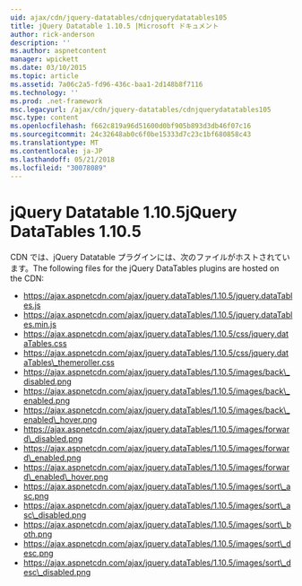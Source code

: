```yaml
---
uid: ajax/cdn/jquery-datatables/cdnjquerydatatables105
title: jQuery Datatable 1.10.5 |Microsoft ドキュメント
author: rick-anderson
description: ''
ms.author: aspnetcontent
manager: wpickett
ms.date: 03/10/2015
ms.topic: article
ms.assetid: 7a06c2a5-fd96-436c-baa1-2d148b8f7116
ms.technology: ''
ms.prod: .net-framework
msc.legacyurl: /ajax/cdn/jquery-datatables/cdnjquerydatatables105
msc.type: content
ms.openlocfilehash: f662c819a96d51600d0bf905b893d3db46f07c16
ms.sourcegitcommit: 24c32648ab0c6f0be15333d7c23c1bf680858c43
ms.translationtype: MT
ms.contentlocale: ja-JP
ms.lasthandoff: 05/21/2018
ms.locfileid: "30078089"
---
```

<a name="jquery-datatables-1105"></a><span data-ttu-id="ab941-102">jQuery Datatable 1.10.5</span><span class="sxs-lookup"><span data-stu-id="ab941-102">jQuery DataTables 1.10.5</span></span>
====================
<span data-ttu-id="ab941-103">CDN では、jQuery Datatable プラグインには、次のファイルがホストされています。</span><span class="sxs-lookup"><span data-stu-id="ab941-103">The following files for the jQuery DataTables plugins are hosted on the CDN:</span></span>

- https://ajax.aspnetcdn.com/ajax/jquery.dataTables/1.10.5/jquery.dataTables.js
- https://ajax.aspnetcdn.com/ajax/jquery.dataTables/1.10.5/jquery.dataTables.min.js
- https://ajax.aspnetcdn.com/ajax/jquery.dataTables/1.10.5/css/jquery.dataTables.css
- https://ajax.aspnetcdn.com/ajax/jquery.dataTables/1.10.5/css/jquery.dataTables\_themeroller.css
- https://ajax.aspnetcdn.com/ajax/jquery.dataTables/1.10.5/images/back\_disabled.png
- https://ajax.aspnetcdn.com/ajax/jquery.dataTables/1.10.5/images/back\_enabled.png
- https://ajax.aspnetcdn.com/ajax/jquery.dataTables/1.10.5/images/back\_enabled\_hover.png
- https://ajax.aspnetcdn.com/ajax/jquery.dataTables/1.10.5/images/forward\_disabled.png
- https://ajax.aspnetcdn.com/ajax/jquery.dataTables/1.10.5/images/forward\_enabled.png
- https://ajax.aspnetcdn.com/ajax/jquery.dataTables/1.10.5/images/forward\_enabled\_hover.png
- https://ajax.aspnetcdn.com/ajax/jquery.dataTables/1.10.5/images/sort\_asc.png
- https://ajax.aspnetcdn.com/ajax/jquery.dataTables/1.10.5/images/sort\_asc\_disabled.png
- https://ajax.aspnetcdn.com/ajax/jquery.dataTables/1.10.5/images/sort\_both.png
- https://ajax.aspnetcdn.com/ajax/jquery.dataTables/1.10.5/images/sort\_desc.png
- https://ajax.aspnetcdn.com/ajax/jquery.dataTables/1.10.5/images/sort\_desc\_disabled.png
